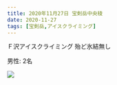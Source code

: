 ```yaml
---
title: 2020年11月27日 宝剣岳中央稜
date: 2020-11-27
tags: [宝剣岳,アイスクライミング]
---
```


Ｆ沢アイスクライミング
殆ど氷結無し

男性: 2名

![](/2020/11/27/20201127/1.jpg)
